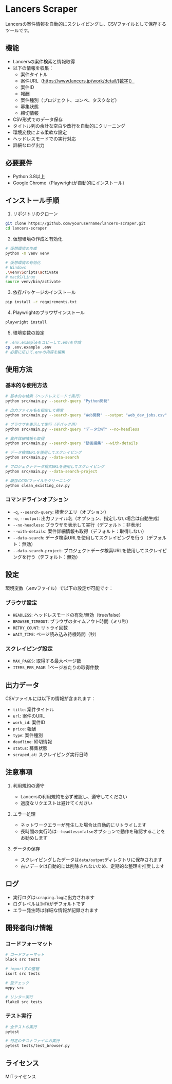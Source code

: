 # Lancers Scraper

Lancersの案件情報を自動的にスクレイピングし、CSVファイルとして保存するツールです。

## 機能

- Lancersの案件検索と情報取得
- 以下の情報を収集：
  - 案件タイトル
  - 案件URL（https://www.lancers.jp/work/detail/[数字]）
  - 案件ID
  - 報酬
  - 案件種別（プロジェクト、コンペ、タスクなど）
  - 募集状態
  - 締切情報
- CSV形式でのデータ保存
- タイトル列の余計な空白や改行を自動的にクリーニング
- 環境変数による柔軟な設定
- ヘッドレスモードでの実行対応
- 詳細なログ出力

## 必要要件

- Python 3.8以上
- Google Chrome（Playwrightが自動的にインストール）

## インストール手順

1. リポジトリのクローン
```bash
git clone https://github.com/yourusername/lancers-scraper.git
cd lancers-scraper
```

2. 仮想環境の作成と有効化
```bash
# 仮想環境の作成
python -m venv venv

# 仮想環境の有効化
# Windows
.\venv\Scripts\activate
# macOS/Linux
source venv/bin/activate
```

3. 依存パッケージのインストール
```bash
pip install -r requirements.txt
```

4. Playwrightのブラウザインストール
```bash
playwright install
```

5. 環境変数の設定
```bash
# .env.exampleをコピーして.envを作成
cp .env.example .env
# 必要に応じて.envの内容を編集
```

## 使用方法

### 基本的な使用方法

```bash
# 基本的な検索（ヘッドレスモードで実行）
python src/main.py --search-query "Python開発"

# 出力ファイル名を指定して検索
python src/main.py --search-query "Web開発" --output "web_dev_jobs.csv"

# ブラウザを表示して実行（デバッグ用）
python src/main.py --search-query "データ分析" --no-headless

# 案件詳細情報も取得
python src/main.py --search-query "動画編集" --with-details

# データ検索URLを使用してスクレイピング
python src/main.py --data-search

# プロジェクトデータ検索URLを使用してスクレイピング
python src/main.py --data-search-project

# 既存のCSVファイルをクリーニング
python clean_existing_csv.py
```

### コマンドラインオプション

- `-q`, `--search-query`: 検索クエリ（オプション）
- `-o`, `--output`: 出力ファイル名（オプション、指定しない場合は自動生成）
- `--no-headless`: ブラウザを表示して実行（デフォルト：非表示）
- `--with-details`: 案件詳細情報も取得（デフォルト：取得しない）
- `--data-search`: データ検索URLを使用してスクレイピングを行う（デフォルト：無効）
- `--data-search-project`: プロジェクトデータ検索URLを使用してスクレイピングを行う（デフォルト：無効）

## 設定

環境変数（.envファイル）で以下の設定が可能です：

### ブラウザ設定
- `HEADLESS`: ヘッドレスモードの有効/無効（true/false）
- `BROWSER_TIMEOUT`: ブラウザのタイムアウト時間（ミリ秒）
- `RETRY_COUNT`: リトライ回数
- `WAIT_TIME`: ページ読み込み待機時間（秒）

### スクレイピング設定
- `MAX_PAGES`: 取得する最大ページ数
- `ITEMS_PER_PAGE`: 1ページあたりの取得件数

## 出力データ

CSVファイルには以下の情報が含まれます：

- `title`: 案件タイトル
- `url`: 案件のURL
- `work_id`: 案件ID
- `price`: 報酬
- `type`: 案件種別
- `deadline`: 締切情報
- `status`: 募集状態
- `scraped_at`: スクレイピング実行日時

## 注意事項

1. 利用規約の遵守
   - Lancersの利用規約を必ず確認し、遵守してください
   - 過度なリクエストは避けてください

2. エラー処理
   - ネットワークエラーが発生した場合は自動的にリトライします
   - 長時間の実行時は`--headless=false`オプションで動作を確認することをお勧めします

3. データの保存
   - スクレイピングしたデータは`data/output`ディレクトリに保存されます
   - 古いデータは自動的には削除されないため、定期的な整理を推奨します

## ログ

- 実行ログは`scraping.log`に出力されます
- ログレベルは`INFO`がデフォルトです
- エラー発生時は詳細な情報が記録されます

## 開発者向け情報

### コードフォーマット
```bash
# コードフォーマット
black src tests

# import文の整理
isort src tests

# 型チェック
mypy src

# リンター実行
flake8 src tests
```

### テスト実行
```bash
# 全テストの実行
pytest

# 特定のテストファイルの実行
pytest tests/test_browser.py
```

## ライセンス

MITライセンス

